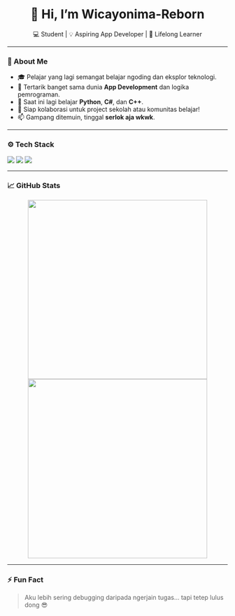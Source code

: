 <h1 align="center">👋 Hi, I’m Wicayonima-Reborn</h1>
<p align="center">💻 Student | 💡 Aspiring App Developer | 🌱 Lifelong Learner</p>

---

### 🔭 About Me
- 🎓 Pelajar yang lagi semangat belajar ngoding dan eksplor teknologi.
- 👀 Tertarik banget sama dunia **App Development** dan logika pemrograman.
- 🌱 Saat ini lagi belajar **Python**, **C#**, dan **C++**.
- 💞️ Siap kolaborasi untuk project sekolah atau komunitas belajar!
- 📫 Gampang ditemuin, tinggal **serlok aja wkwk**.

---

### ⚙️ Tech Stack
<p>
  <img src="https://img.shields.io/badge/Python-3776AB?style=for-the-badge&logo=python&logoColor=white"/>
  <img src="https://img.shields.io/badge/C%23-239120?style=for-the-badge&logo=c-sharp&logoColor=white"/>
  <img src="https://img.shields.io/badge/C++-00599C?style=for-the-badge&logo=c%2B%2B&logoColor=white"/>
</p>

---

### 📈 GitHub Stats
<p align="center">
  <img src="https://github-readme-stats.vercel.app/api?username=Wicayonima-Reborn&show_icons=true&theme=tokyonight" width="410"/>
  <img src="https://github-readme-streak-stats.herokuapp.com?user=Wicayonima-Reborn&theme=tokyonight" width="410"/>
</p>

---

### ⚡ Fun Fact
> Aku lebih sering debugging daripada ngerjain tugas... tapi tetep lulus dong 😎
